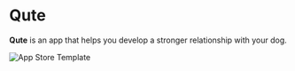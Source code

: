 # Qute

**Qute** is an app that helps you develop a stronger relationship with your dog.

![App Store Template](https://user-images.githubusercontent.com/81416309/162284740-e189bd59-09f0-4c52-8195-967600ccef38.png)
